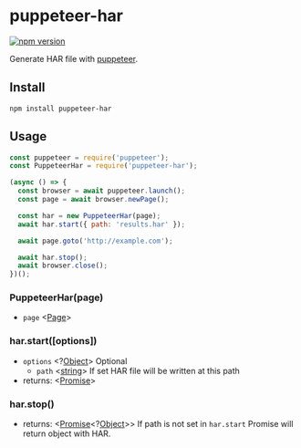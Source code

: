 # puppeteer-har
[![npm version][1]][2] 

Generate HAR file with [puppeteer](https://github.com/GoogleChrome/puppeteer).

## Install

```
npm install puppeteer-har
```

## Usage

```javascript
const puppeteer = require('puppeteer');
const PuppeteerHar = require('puppeteer-har');

(async () => {
  const browser = await puppeteer.launch();
  const page = await browser.newPage();

  const har = new PuppeteerHar(page);
  await har.start({ path: 'results.har' });

  await page.goto('http://example.com');

  await har.stop();
  await browser.close();
})();
```

### PuppeteerHar(page)
- `page` <[Page]>

### har.start([options])
- `options` <?[Object]> Optional
  - `path` <[string]> If set HAR file will be written at this path
- returns: <[Promise]>

### har.stop()
- returns: <[Promise]<?[Object]>> If path is not set in `har.start` Promise will return object with HAR.

[1]: https://img.shields.io/npm/v/puppeteer-har.svg?style=flat-square
[2]: https://npmjs.org/package/puppeteer-har
[Object]: https://developer.mozilla.org/en-US/docs/Web/JavaScript/Reference/Global_Objects/Object "Object"
[Page]: https://github.com/GoogleChrome/puppeteer/blob/master/docs/api.md#class-page
[Promise]: https://developer.mozilla.org/en-US/docs/Web/JavaScript/Reference/Global_Objects/Promise "Promise"
[string]: https://developer.mozilla.org/en-US/docs/Web/JavaScript/Data_structures#String_type "String"
